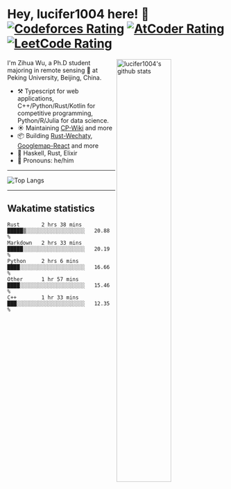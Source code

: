 # Hey, lucifer1004 here! :wave: [![Codeforces Rating](https://cp-logo.vercel.app/codeforces/lucifer1004)](https://codeforces.com/profile/lucifer1004) [![AtCoder Rating](https://cp-logo.vercel.app/atcoder/lucifer1004)](https://atcoder.jp/users/lucifer1004) [![LeetCode Rating](https://cp-logo.vercel.app/leetcode/lucifer1004)](https://leetcode-cn.com/u/lucifer1004/)

<img width="50%" align="right" alt="lucifer1004's github stats" src="https://github-readme-stats.vercel.app/api?username=lucifer1004&show_icons=true">

I'm Zihua Wu, a Ph.D student majoring in remote sensing :satellite: at Peking University, Beijing, China.

- :hammer_and_pick: Typescript for web applications, C++/Python/Rust/Kotlin for competitive programming, Python/R/Julia for data science.
- :sunny: Maintaining [CP-Wiki](https://cp-wiki.vercel.app) and more 
- :package: Building [Rust-Wechaty](https://github.com/wechaty/rust-wechaty), [Googlemap-React](https://github.com/googlemap-react/googlemap-react) and more
- :seedling: Haskell, Rust, Elixir
- :man: Pronouns: he/him

---

![Top Langs](https://github-readme-stats.vercel.app/api/top-langs/?username=lucifer1004&layout=compact)

---

## Wakatime statistics

<!--START_SECTION:waka-->
```text
Rust       2 hrs 38 mins   █████▒░░░░░░░░░░░░░░░░░░░   20.88 % 
Markdown   2 hrs 33 mins   █████░░░░░░░░░░░░░░░░░░░░   20.19 % 
Python     2 hrs 6 mins    ████░░░░░░░░░░░░░░░░░░░░░   16.66 % 
Other      1 hr 57 mins    ████░░░░░░░░░░░░░░░░░░░░░   15.46 % 
C++        1 hr 33 mins    ███░░░░░░░░░░░░░░░░░░░░░░   12.35 % 
```
<!--END_SECTION:waka-->

